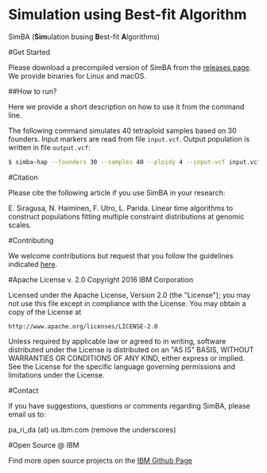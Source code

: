 # Simulation using Best-fit Algorithm
SimBA (**Sim**ulation busing **B**est-fit **A**lgorithms) 


#Get Started

Please download a precompiled version of SimBA from the [releases page](https://github.com/ComputationalGenomics/SimBA/releases/). We provide binaries for Linux and macOS.

##How to run?

Here we provide a short description on how to use it from the command line.

The following command simulates 40 tetraploid samples based on 30 founders. Input markers are read from file ```input.vcf```. Output population is written in file ```output.vcf```:

```sh
$ simba-hap --founders 30 --samples 40 --ploidy 4 --input-vcf input.vcf --output-vcf output.vcf
```

#Citation

Please cite the following article if you use SimBA in your research:

E. Siragusa, N. Haiminen, F. Utro, L. Parida. Linear time algorithms to construct populations fitting multiple constraint distributions at genomic scales.

#Contributing

We welcome contributions but request that you follow the guidelines indicated [here](https://github.com/ComputationalGenomics/SimBA/blob/master/Contributing/Contributing.md).

#Apache License v. 2.0
Copyright 2016 IBM Corporation

Licensed under the Apache License, Version 2.0 (the "License");
you may not use this file except in compliance with the License.
You may obtain a copy of the License at

    http://www.apache.org/licenses/LICENSE-2.0

Unless required by applicable law or agreed to in writing, software
distributed under the License is distributed on an "AS IS" BASIS,
WITHOUT WARRANTIES OR CONDITIONS OF ANY KIND, either express or implied.
See the License for the specific language governing permissions and
limitations under the License.

#Contact

If you have suggestions, questions or comments regarding SimBA, please email us to: 

pa_ri_da (at) us.ibm.com  (remove the underscores)

#Open Source @ IBM

Find more open source projects on the [IBM Github Page](http://ibm.github.io/)
